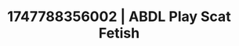 ---
categories:
- JOI (jerk off instructions)
- Sensual touch
- Hawk Tuah
- Rough sex
- Mask kink
image: /assets/images/1747788356002.jpg
layout: post
seo:
  description: Featured content with exclusive Scat Fetish, ABDL Play. HD images available.
  keywords: Scat Fetish, ABDL Play
  og_image: /assets/images/1747788356002.jpg
  schema_type: VisualArtwork
tags:
- '#1747788356002'
- ABDL Play
- Scat Fetish
title: 1747788356002 | ABDL Play Scat Fetish
---